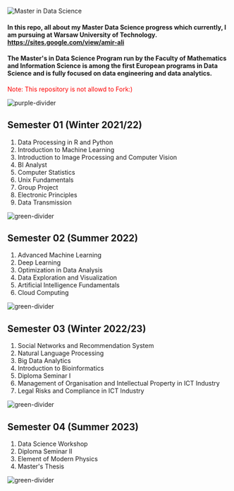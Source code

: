 ![Master in Data Science](https://pbs.twimg.com/media/FIC-98vXMAAM2Zw?format=jpg&name=900x900)
#### In this repo, all about my Master Data Science progress which currently, I am pursuing at Warsaw University of Technology. https://sites.google.com/view/amir-ali
#### The Master's in Data Science Program run by the Faculty of Mathematics and Information Science is among the first European programs in Data Science and is fully focused on data engineering and data analytics.

<font color = 'red'> Note: This repository is not allowd to Fork:) </font>

![purple-divider](https://user-images.githubusercontent.com/7065401/52071927-c1cd7100-2562-11e9-908a-dde91ba14e59.png)

## Semester 01 (Winter 2021/22)
1. Data Processing in R and Python
2. Introduction to Machine Learning 
3. Introduction to Image Processing and Computer Vision
4. BI Analyst
5. Computer Statistics
6. Unix Fundamentals
7. Group Project
8. Electronic Principles
9. Data Transmission 

![green-divider](https://user-images.githubusercontent.com/7065401/52071924-c003ad80-2562-11e9-8297-1c6595f8a7ff.png)

## Semester 02 (Summer 2022)
1. Advanced Machine Learning
2. Deep Learning
3. Optimization in Data Analysis
4. Data Exploration and Visualization
5. Artificial Intelligence Fundamentals
6. Cloud Computing

![green-divider](https://user-images.githubusercontent.com/7065401/52071924-c003ad80-2562-11e9-8297-1c6595f8a7ff.png)

## Semester 03 (Winter 2022/23)
1. Social Networks and Recommendation System
2. Natural Language Processing
3. Big Data Analytics
4. Introduction to Bioinformatics
5. Diploma Seminar I
6. Management of Organisation and Intellectual Property in ICT Industry
7. Legal Risks and Compliance in ICT Industry

![green-divider](https://user-images.githubusercontent.com/7065401/52071924-c003ad80-2562-11e9-8297-1c6595f8a7ff.png)

## Semester 04 (Summer 2023)
1. Data Science Workshop
2. Diploma Seminar II
3. Element of Modern Physics
4. Master's Thesis

![green-divider](https://user-images.githubusercontent.com/7065401/52071924-c003ad80-2562-11e9-8297-1c6595f8a7ff.png)
